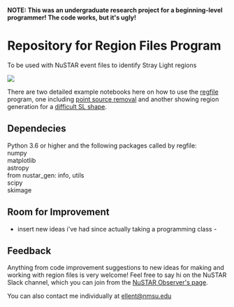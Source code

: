 **NOTE: This was an undergraduate research project for a beginning-level programmer! The code works, but it's ugly!**

# Repository for Region Files Program
To be used with NuSTAR event files to identify Stray Light regions

![](/example_data/Crab_10110001002A.png)

There are two detailed example notebooks here on how to use the [regfile](regfile.py) program, one including [point source removal](RegFileWrapperEx_PointSource.ipynb)
and another showing region generation for a [difficult SL shape](RegFileWrapperEx_NoPointSource.ipynb).

## Dependecies
Python 3.6 or higher and the following packages called by regfile: \
numpy \
matplotlib \
astropy \
from nustar_gen: info, utils \
scipy \
skimage 

## Room for Improvement
- insert new ideas i've had since actually taking a programming class - 

## Feedback
Anything from code improvement suggestions to new ideas for making and working with region files is very welcome! Feel free to say hi on the NuSTAR Slack channel, 
which you can join from the [NuSTAR Observer's page](https://www.nustar.caltech.edu/page/observers).

You can also contact me individually at ellent@nmsu.edu
